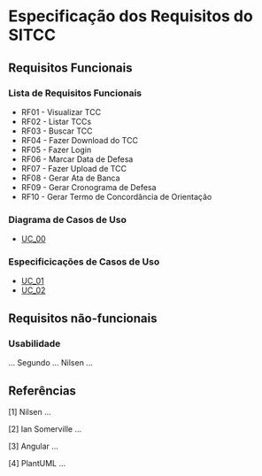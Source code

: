 # Especificação dos Requisitos do SITCC

## Requisitos Funcionais

### Lista de Requisitos Funcionais

- RF01 - Visualizar TCC
- RF02 - Listar TCCs
- RF03 - Buscar TCC
- RF04 - Fazer Download do TCC
- RF05 - Fazer Login
- RF06 - Marcar Data de Defesa
- RF07 - Fazer Upload de TCC
- RF08 - Gerar Ata de Banca
- RF09 - Gerar Cronograma de Defesa
- RF10 - Gerar Termo de Concordância de Orientação

### Diagrama de Casos de Uso

- [UC_00](casos.plantuml)

### Especificicações de Casos de Uso

- [UC_01](reqs_UC01.md)
- [UC_02](reqs_UC02.md)

## Requisitos não-funcionais

### Usabilidade

... Segundo ... Nilsen ...

## Referências

[1] Nilsen ...

[2] Ian Somerville ...

[3] Angular ...

[4] PlantUML ...
